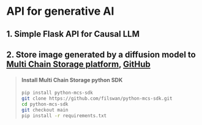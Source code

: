 # API for generative AI  

## 1. Simple Flask API for Causal LLM  

## 2. Store image generated by a diffusion model to [Multi Chain Storage platform](https://www.multichain.storage/home), [GitHub](https://github.com/filswan/python-mcs-sdk)  

> #### Install Multi Chain Storage python SDK  
> ```bash  
> pip install python-mcs-sdk  
> git clone https://github.com/filswan/python-mcs-sdk.git
> cd python-mcs-sdk
> git checkout main
> pip install -r requirements.txt  
> ```  

